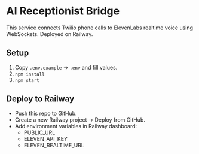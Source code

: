 # AI Receptionist Bridge

This service connects Twilio phone calls to ElevenLabs realtime voice using WebSockets.
Deployed on Railway.

## Setup
1. Copy `.env.example` → `.env` and fill values.
2. `npm install`
3. `npm start`

## Deploy to Railway
- Push this repo to GitHub.
- Create a new Railway project → Deploy from GitHub.
- Add environment variables in Railway dashboard:
  - PUBLIC_URL
  - ELEVEN_API_KEY
  - ELEVEN_REALTIME_URL
